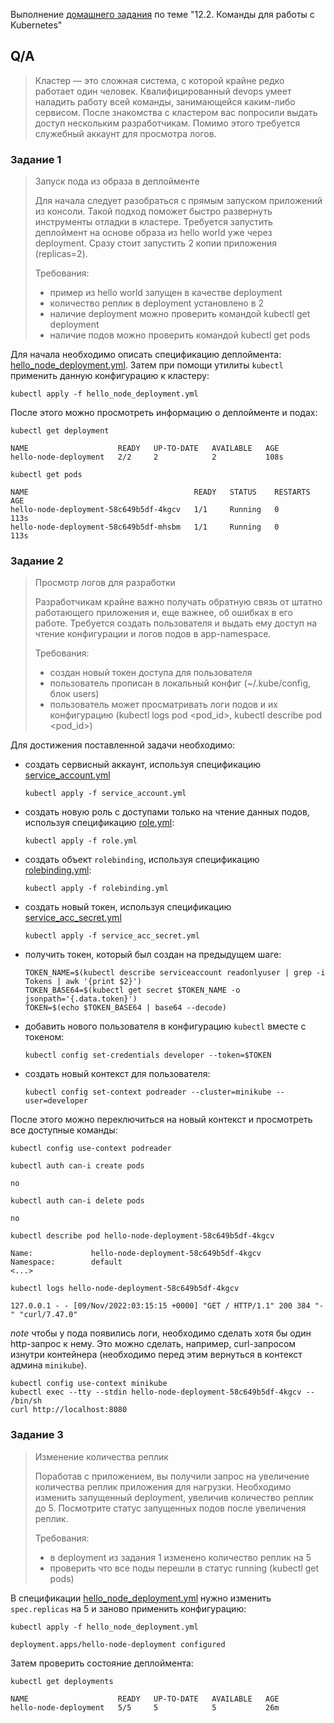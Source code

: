 Выполнение [домашнего задания](https://github.com/netology-code/devkub-homeworks/blob/main/12-kubernetes-02-commands.md)
по теме "12.2. Команды для работы с Kubernetes"

## Q/A

> Кластер — это сложная система, с которой крайне редко работает один человек. Квалифицированный devops умеет наладить работу всей команды, занимающейся каким-либо сервисом.
> После знакомства с кластером вас попросили выдать доступ нескольким разработчикам. Помимо этого требуется служебный аккаунт для просмотра логов.

### Задание 1

> Запуск пода из образа в деплойменте
> 
> Для начала следует разобраться с прямым запуском приложений из консоли. Такой подход поможет быстро развернуть инструменты отладки в кластере.
> Требуется запустить деплоймент на основе образа из hello world уже через deployment. Сразу стоит запустить 2 копии приложения (replicas=2).
> 
> Требования:
> * пример из hello world запущен в качестве deployment
> * количество реплик в deployment установлено в 2
> * наличие deployment можно проверить командой kubectl get deployment
> * наличие подов можно проверить командой kubectl get pods

Для начала необходимо описать спецификацию деплоймента: [hello_node_deployment.yml](config/hello_node_deployment.yml).
Затем при помощи утилиты `kubectl` применить данную конфигурацию к кластеру:

```shell
kubectl apply -f hello_node_deployment.yml
```

После этого можно просмотреть информацию о деплойменте и подах:

```shell
kubectl get deployment
```

```text
NAME                    READY   UP-TO-DATE   AVAILABLE   AGE
hello-node-deployment   2/2     2            2           108s
```

```shell
kubectl get pods
```

```text
NAME                                     READY   STATUS    RESTARTS   AGE
hello-node-deployment-58c649b5df-4kgcv   1/1     Running   0          113s
hello-node-deployment-58c649b5df-mhsbm   1/1     Running   0          113s
```

### Задание 2

> Просмотр логов для разработки
> 
> Разработчикам крайне важно получать обратную связь от штатно работающего приложения и, еще важнее, об ошибках в его работе.
> Требуется создать пользователя и выдать ему доступ на чтение конфигурации и логов подов в app-namespace.
> 
> Требования:
> * создан новый токен доступа для пользователя
> * пользователь прописан в локальный конфиг (~/.kube/config, блок users)
> * пользователь может просматривать логи подов и их конфигурацию (kubectl logs pod <pod_id>, kubectl describe pod <pod_id>)

Для достижения поставленной задачи необходимо:
* создать сервисный аккаунт, используя спецификацию [service_account.yml](./config/service_account.yml)
    ```shell
    kubectl apply -f service_account.yml
    ```
* создать новую роль с доступами только на чтение данных подов, используя спецификацию [role.yml](./config/role.yml):
    ```shell
    kubectl apply -f role.yml
    ```
* создать объект `rolebinding`, используя спецификацию [rolebinding.yml](./config/rolebinding.yml):
    ```shell
    kubectl apply -f rolebinding.yml
    ```
* создать новый токен, используя спецификацию [service_acc_secret.yml](config/service_acc_secret.yml)
    ```shell
    kubectl apply -f service_acc_secret.yml
    ```
* получить токен, который был создан на предыдущем шаге:
    ```shell
    TOKEN_NAME=$(kubectl describe serviceaccount readonlyuser | grep -i Tokens | awk '{print $2}')
    TOKEN_BASE64=$(kubectl get secret $TOKEN_NAME -o jsonpath='{.data.token}')
    TOKEN=$(echo $TOKEN_BASE64 | base64 --decode)
    ```
* добавить нового пользователя в конфигурацию `kubectl` вместе с токеном:
    ```shell
    kubectl config set-credentials developer --token=$TOKEN
    ```
* создать новый контекст для пользователя:
    ```shell
    kubectl config set-context podreader --cluster=minikube --user=developer
    ```

После этого можно переключиться на новый контекст и просмотреть все доступные команды:

```shell
kubectl config use-context podreader
```

```shell
kubectl auth can-i create pods
```

```text
no
```

```shell
kubectl auth can-i delete pods
```

```text
no
```

```shell
kubectl describe pod hello-node-deployment-58c649b5df-4kgcv
```

```text
Name:             hello-node-deployment-58c649b5df-4kgcv
Namespace:        default
<...>
```

```shell
kubectl logs hello-node-deployment-58c649b5df-4kgcv
```

```text
127.0.0.1 - - [09/Nov/2022:03:15:15 +0000] "GET / HTTP/1.1" 200 384 "-" "curl/7.47.0"
```

_note_ чтобы у пода появились логи, необходимо сделать хотя бы один http-запрос к нему.
Это можно сделать, например, curl-запросом изнутри контейнера (необходимо перед этим вернуться в контекст админа `minikube`).

```shell
kubectl config use-context minikube
kubectl exec --tty --stdin hello-node-deployment-58c649b5df-4kgcv -- /bin/sh
curl http://localhost:8080
```

### Задание 3

> Изменение количества реплик
> 
> Поработав с приложением, вы получили запрос на увеличение количества реплик приложения для нагрузки.
> Необходимо изменить запущенный deployment, увеличив количество реплик до 5. Посмотрите статус запущенных подов после увеличения реплик.
> 
> Требования:
> * в deployment из задания 1 изменено количество реплик на 5
> * проверить что все поды перешли в статус running (kubectl get pods)

В спецификации [hello_node_deployment.yml](./config/hello_node_deployment.yml) нужно изменить `spec.replicas` на 5
и заново применить конфигурацию:

```shell
kubectl apply -f hello_node_deployment.yml
```

```text
deployment.apps/hello-node-deployment configured
```

Затем проверить состояние деплоймента:

```shell
kubectl get deployments
```

```text
NAME                    READY   UP-TO-DATE   AVAILABLE   AGE
hello-node-deployment   5/5     5            5           26m
```
